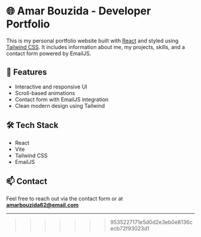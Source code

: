 
# 🌐 Amar Bouzida - Developer Portfolio

This is my personal portfolio website built with [React](https://reactjs.org/) and styled using [Tailwind CSS](https://tailwindcss.com/). It includes information about me, my projects, skills, and a contact form powered by EmailJS.

## 🚀 Features

- Interactive and responsive UI
- Scroll-based animations
- Contact form with EmailJS integration
- Clean modern design using Tailwind

## 🛠 Tech Stack

- React
- Vite
- Tailwind CSS
- EmailJS

## 📫 Contact

Feel free to reach out via the contact form or at **amarbouzida62@email.com**

---

>>>>>>> 9535227171e5d0d2e3eb0e8136cecb72f93023d1
